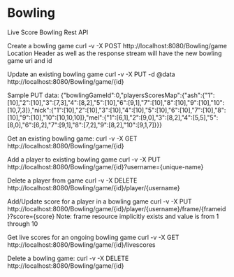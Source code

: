 Bowling
=======
Live Score Bowling Rest API

Create a bowling game
curl -v -X POST http://localhost:8080/Bowling/game 
Location Header as well as the response stream will have the new bowling game uri and id 

Update an existing bowling game
curl -v -X PUT -d @data http://localhost:8080/Bowling/game/{id}

Sample PUT data: 
{"bowlingGameId":0,"playersScoresMap":{"ash":{"1":[10],"2":[10],"3":[7,3],"4":[8,2],"5":[10],"6":[9,1],"7":[10],"8":[10],"9":[10],"10":[10,7,3]},"nick":{"1":[10],"2":[10],"3":[10],"4":[10],"5":[10],"6":[10],"7":[10],"8":[10],"9":[10],"10":[10,10,10]},"mel":{"1":[6,1],"2":[9,0],"3":[8,2],"4":[5,5],"5":[8,0],"6":[6,2],"7":[9,1],"8":[7,2],"9":[8,2],"10":[9,1,7]}}}

Get an existing bowling game:
curl -v -X GET http://localhost:8080/Bowling/game/{id}

Add a player to existing bowling game
curl -v -X PUT http://localhost:8080/Bowling/game/{id}?username={unique-name}

Delete a player from game
curl -v -X DELETE http://localhost:8080/Bowling/game/{id}/player/{username}

Add/Update score for a player in a bowling game
curl -v -X PUT http://localhost:8080/Bowling/game/{id}/player/{username}/frame/{frameid}?score={score}
Note: frame resource implicitly exists and value is from 1 through 10

Get live scores for an ongoing bowling game
curl -v -X GET http://localhost:8080/Bowling/game/{id}/livescores

Delete a bowling game:
curl -v -X DELETE http://localhost:8080/Bowling/game/{id}

